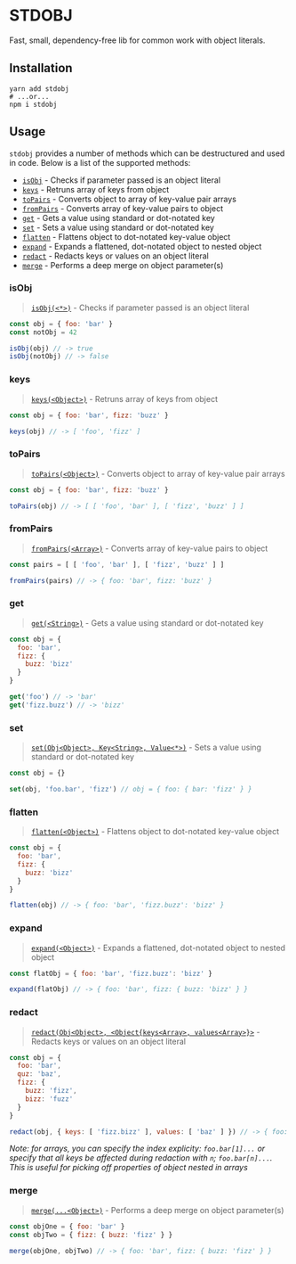 # STDOBJ

Fast, small, dependency-free lib for common work with object literals.

## Installation

```
yarn add stdobj
# ...or...
npm i stdobj
```

## Usage

`stdobj` provides a number of methods which can be destructured and used
in code. Below is a list of the supported methods:

* [`isObj`](#isobj) - Checks if parameter passed is an object literal
* [`keys`](#keys) - Retruns array of keys from object
* [`toPairs`](#topairs) - Converts object to array of key-value pair arrays
* [`fromPairs`](#frompairs) - Converts array of key-value pairs to object
* [`get`](#get) - Gets a value using standard or dot-notated key
* [`set`](#set) - Sets a value using standard or dot-notated key
* [`flatten`](#flatten) - Flattens object to dot-notated key-value object
* [`expand`](#expand) - Expands a flattened, dot-notated object to nested object
* [`redact`](#redact) - Redacts keys or values on an object literal
* [`merge`](#merge) - Performs a deep merge on object parameter(s)

### isObj

> [`isObj(<*>)`](https://github.com/Fluidbyte/stdobj/blob/master/lib/isObj.js) - Checks if parameter passed is an object literal

```javascript
const obj = { foo: 'bar' }
const notObj = 42

isObj(obj) // -> true
isObj(notObj) // -> false
```

### keys

> [`keys(<Object>)`](https://github.com/Fluidbyte/stdobj/blob/master/lib/keys.js) - Retruns array of keys from object

```javascript
const obj = { foo: 'bar', fizz: 'buzz' }

keys(obj) // -> [ 'foo', 'fizz' ]
```

### toPairs

> [`toPairs(<Object>)`](https://github.com/Fluidbyte/stdobj/blob/master/lib/toPairs.js) - Converts object to array of key-value pair arrays

```javascript
const obj = { foo: 'bar', fizz: 'buzz' }

toPairs(obj) // -> [ [ 'foo', 'bar' ], [ 'fizz', 'buzz' ] ]
```

### fromPairs

> [`fromPairs(<Array>)`](https://github.com/Fluidbyte/stdobj/blob/master/lib/fromPairs.js) - Converts array of key-value pairs to object

```javascript
const pairs = [ [ 'foo', 'bar' ], [ 'fizz', 'buzz' ] ]

fromPairs(pairs) // -> { foo: 'bar', fizz: 'buzz' }
```

### get

> [`get(<String>)`](https://github.com/Fluidbyte/stdobj/blob/master/lib/get.js) - Gets a value using standard or dot-notated key

```javascript
const obj = {
  foo: 'bar',
  fizz: {
    buzz: 'bizz'
  }
}

get('foo') // -> 'bar'
get('fizz.buzz') // -> 'bizz'
```

### set

> [`set(Obj<Object>, Key<String>, Value<*>)`](https://github.com/Fluidbyte/stdobj/blob/master/lib/set.js) - Sets a value using standard or dot-notated key

```javascript
const obj = {}

set(obj, 'foo.bar', 'fizz') // obj = { foo: { bar: 'fizz' } }
```

### flatten

> [`flatten(<Object>)`](https://github.com/Fluidbyte/stdobj/blob/master/lib/flatten.js) - Flattens object to dot-notated key-value object

```javascript
const obj = {
  foo: 'bar',
  fizz: {
    buzz: 'bizz'
  }
}

flatten(obj) // -> { foo: 'bar', 'fizz.buzz': 'bizz' }
```

### expand

> [`expand(<Object>)`](https://github.com/Fluidbyte/stdobj/blob/master/lib/expand.js) - Expands a flattened, dot-notated object to nested object

```javascript
const flatObj = { foo: 'bar', 'fizz.buzz': 'bizz' }

expand(flatObj) // -> { foo: 'bar', fizz: { buzz: 'bizz' } }
```

### redact

> [`redact(Obj<Object>, <Object{keys<Array>, values<Array>}>`](https://github.com/Fluidbyte/stdobj/blob/master/lib/redact.js) - Redacts keys or values on an object literal

```javascript
const obj = {
  foo: 'bar',
  quz: 'baz',
  fizz: {
    buzz: 'fizz',
    bizz: 'fuzz'
  }
}

redact(obj, { keys: [ 'fizz.bizz' ], values: [ 'baz' ] }) // -> { foo: 'bar', fizz: { buzz: 'fizz' } }
```

_Note: for arrays, you can specify the index explicity: `foo.bar[1]...` or specify
that all keys be affected during redaction with `n`; `foo.bar[n]...`. This is useful for 
picking off properties of object nested in arrays_

### merge

> [`merge(...<Object>)`](https://github.com/Fluidbyte/stdobj/blob/master/lib/merge.js) - Performs a deep merge on object parameter(s)

```javascript
const objOne = { foo: 'bar' }
const objTwo = { fizz: { buzz: 'fizz' } }

merge(objOne, objTwo) // -> { foo: 'bar', fizz: { buzz: 'fizz' } }
```
